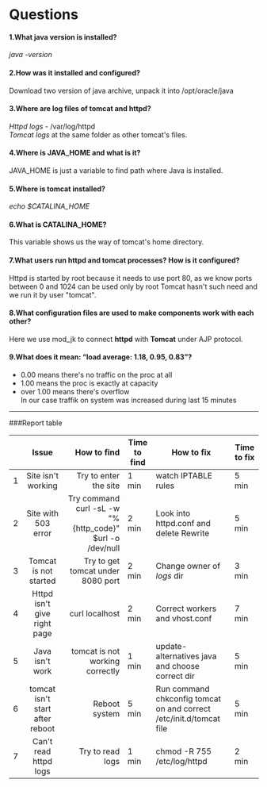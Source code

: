 



# Questions


#### 1.What java version is installed?

*java -version*

#### 2.How was it installed and configured?
Download two version of java archive, unpack it into /opt/oracle/java 

#### 3.Where are log files of tomcat and httpd?
 *Httpd logs* - /var/log/httpd  
 *Tomcat logs* at the same folder as other tomcat's files.  

#### 4.Where is JAVA_HOME and what is it?
JAVA_HOME is just a variable to find path where Java is installed.
#### 5.Where is tomcat installed?
*echo $CATALINA_HOME*
#### 6.What is CATALINA_HOME?
This variable shows us the way of tomcat's home directory.
#### 7.What users run httpd and tomcat processes? How is it configured?
Httpd is started by root because it needs to use port 80, as we know ports between 0 and 1024 can be used only by root
Tomcat hasn't such need and we run it by user "tomcat".
#### 8.What configuration files are used to make components work with each other?
Here we use mod_jk to connect **httpd** with **Tomcat** under  AJP protocol.
#### 9.What does it mean: “load average: 1.18, 0.95, 0.83”?
* 0.00 means there's no traffic on the proc at all  
* 1.00 means the proc is exactly at capacity  
* over 1.00 means there's overflow  
In our case traffik on system was increased during last 15 minutes  

***  
###Report table

|  	| Issue | How to find 	|Time to find 	|   How to fix	|  Time to fix 	|
|----------	|:-------------:	|------:	|---	|---	|---	|
| 1	| Site isn't working |Try to enter the site 	| 1 min 	|   watch IPTABLE rules 	|  5 min  	|
| 2	|  Site with 503 error	| Try command curl -sL -w "%{http_code}" $url -o /dev/null	|  2 min 	| Look into httpd.conf and delete Rewrite |   5 min	|
| 3 | Tomcat is not started	|Try to get tomcat under 8080 port | 2 min	| Change owner of *logs* dir 	|  3 min 	|
| 4 |  Httpd isn't give right page 	|curl localhost	| 2 min	| Correct workers and vhost.conf  |  7 min 	|
| 5 |   Java isn't work	| tomcat is not working correctly  	|  1 min 	| update-alternatives java and choose correct dir	| 5 min|
| 6 |  tomcat isn't start after reboot 	|  Reboot system 	| 5 min  	| Run command chkconfig tomcat on and correct /etc/init.d/tomcat file  	|  5 min 	|
| 7 |    Can't read httpd logs 	|  Try to read logs  	| 1 min  	| chmod -R 755 /etc/log/httpd  	|  2 min 	|

